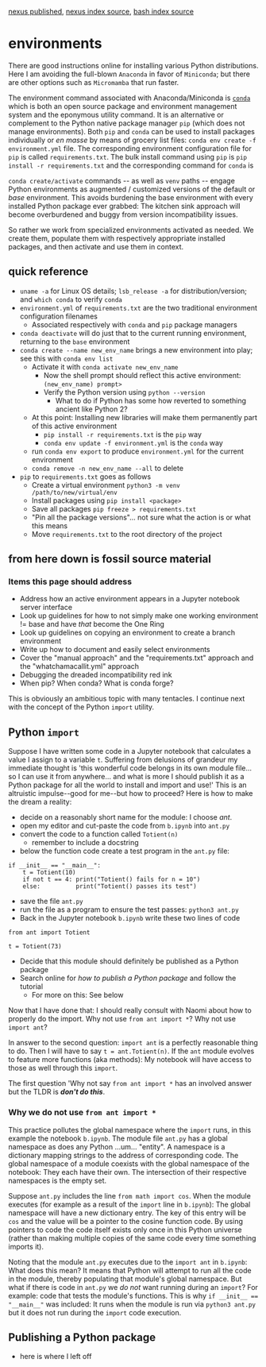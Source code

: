 [nexus published](https://robfatland.github.io/nexus), [nexus index source](https://github.com/robfatland/nexus/blob/gh-pages/index.md),
[bash index source](https://github.com/robfatland/nexus/blob/gh-pages/bash/index.md)



# environments

There are good instructions online for installing various Python distributions. Here I am avoiding the full-blown `Anaconda`
in favor of `Miniconda`; but there are other options such as `Micromamba` that run faster. 


The environment command associated with Anaconda/Miniconda is [`conda`](https://en.wikipedia.org/wiki/Conda_(package_manager)) 
which is both an open source package and environment management system and the eponymous utility command. It is an alternative
or complement to the Python native package manager `pip` (which does not manage environments). 
Both `pip` and `conda` can be used to install packages individually or *en masse* by means of grocery list files: 
`conda env create -f environment.yml` file. The corresponding environment
configuration file for `pip` is called `requirements.txt`. The bulk install command using `pip` is `pip install -r requirements.txt` 
and the corresponding command for `conda` is 

`conda create/activate` commands -- as well as `venv` paths -- engage Python environments as augmented / customized versions 
of the default or *base* environment. This avoids burdening the base environment with every installed Python package ever grabbed:
The kitchen sink approach will become overburdened and buggy from version incompatibility issues. 


So rather we work from specialized environments activated as needed. We create them, populate them with respectively 
appropriate installed packages, and then activate and use them in context. 


## quick reference


- `uname -a` for Linux OS details; `lsb_release -a` for distribution/version; and `which conda` to verify `conda`
- `environment.yml` of `requirements.txt` are the two traditional environment configuration filenames
    - Associated respectively with `conda` and `pip` package managers
- `conda deactivate` will do just that to the current running environment, returning to the `base` environment
- `conda create --name new_env_name` brings a new environment into play; see this with `conda env list`
    - Activate it with `conda activate new_env_name`
        - Now the shell prompt should reflect this active environment: `(new_env_name) prompt>`
        - Verify the Python version using `python --version`
            - What to do if Python has some how reverted to something ancient like Python 2?
    - At this point: Installing new libraries will make them permanently part of this active environment
        - `pip install -r requirements.txt` is the `pip` way
        - `conda env update -f environment.yml` is the `conda` way
    - run `conda env export` to produce `environment.yml` for the current environment
    - `conda remove -n new_env_name --all` to delete
- `pip` to `requirements.txt` goes as follows
    - Create a virtual environment `python3 -m venv /path/to/new/virtual/env`
    - Install packages using `pip install <package>`
    - Save all packages `pip freeze > requirements.txt`
    - "Pin all the package versions"... not sure what the action is or what this means
    - Move `requirements.txt` to the root directory of the project


## from here down is fossil source material

### Items this page should address


- Address how an active environment appears in a Jupyter notebook server interface
- Look up guidelines for how to not simply make one working environment != base and have *that* become the One Ring
- Look up guidelines on copying an environment to create a branch environment
- Write up how to document and easily select environments
- Cover the "manual approach" and the "requirements.txt" approach and the "whatchamacallit.yml" approach
- Debugging the dreaded incompatibility red ink
- When pip? When conda? What is conda forge?


This is obviously an ambitious topic with many tentacles. I continue next with the concept 
of the Python `import` utility.


## Python `import`


Suppose I have written some code in a Jupyter notebook that calculates
a value I assign to a variable `t`.  Suffering from delusions of grandeur my 
immediate thought is 'this wonderful code belongs in its own module file... so I can use
it from anywhere... and what is more I should publish it as a Python package for all the 
world to install and import and use!' This is an altruistic impulse--good for me--but
how to proceed? Here is how to make the dream a reality:

- decide on a reasonably short name for the module: I choose *ant*.
- open my editor and cut-paste the code from `b.ipynb` into `ant.py`
- convert the code to a function called `Totient(n)`
    - remember to include a docstring
- below the function code create a test program in the `ant.py` file:


```
if __init__ == "__main__":
    t = Totient(10)
    if not t == 4: print("Totient() fails for n = 10")
    else:          print("Totient() passes its test")
```

- save the file `ant.py`
- run the file as a program to ensure the test passes: `python3 ant.py`
- Back in the Jupyter notebook `b.ipynb` write these two lines of code
 
```
from ant import Totient

t = Totient(73)
```

- Decide that this module should definitely be published as a Python package
- Search online for *how to publish a Python package* and follow the tutorial
    - For more on this: See below


Now that I have done that: I should really consult with Naomi about how to properly
do the import. Why not use `from ant import *`? Why not use `import ant`?


In answer to the second question: `import ant` is a perfectly reasonable thing
to do. Then I will have to say `t = ant.Totient(n)`. If the `ant` module evolves
to feature more functions (aka methods): My notebook will have access to those
as well through this `import`.


The first question 'Why not say `from ant import *` has an involved answer but
the TLDR is ***don't do this***.


### Why we do not use `from ant import *`


This practice pollutes the global namespace where the `import` runs, in this 
example the notebook `b.ipynb`. The module file `ant.py` has a global namespace 
as does any Python ...um... "entity".  A namespace is a dictionary mapping strings
to the address of corresponding code. The global namespace of a module coexists 
with the global namespace of the notebook: They each have their own. The 
intersection of their respective namespaces is the empty set. 


Suppose `ant.py` includes the line `from math import cos`. When the module executes
(for example as a result of the `import` line in `b.ipynb`):  The global namespace 
will have a new dictionary entry. The key of this entry will be `cos` and the value 
will be a pointer to the cosine function code. By using pointers to code the code
itself exists only once in this Python universe (rather than making multiple
copies of the same code every time something imports it). 


Noting that the module `ant.py` executes due to the `import ant` in `b.ipynb`:
What does this mean? It means that Python will attempt to run all the code in
the module, thereby populating that module's global namespace. But what if there
is code in `ant.py` we *do not* want running during an `import`?  For example:
code that tests the module's functions. This is why `if __init__ == "__main__"`
was included: It runs when the module is run via `python3 ant.py` but it does
not run during the `import` code execution. 


## Publishing a Python package

- here is where I left off

